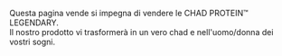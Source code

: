 Questa pagina vende si impegna di vendere le CHAD PROTEIN™ LEGENDARY.  
Il nostro prodotto vi trasformerà in un vero chad e nell'uomo/donna dei vostri sogni.

